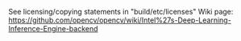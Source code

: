 See licensing/copying statements in "build/etc/licenses"
Wiki page: https://github.com/opencv/opencv/wiki/Intel%27s-Deep-Learning-Inference-Engine-backend
